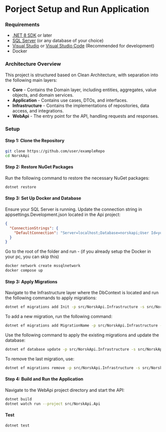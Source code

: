 # Porject Setup and Run Application

### Requirements

- [.NET 8 SDK](https://dotnet.microsoft.com/download/dotnet/8.0) or later
- [SQL Server](https://www.microsoft.com/en-us/sql-server/sql-server-downloads) (or any database of your choice)
- [Visual Studio](https://visualstudio.microsoft.com/) or [Visual Studio Code](https://code.visualstudio.com/) (Recommended for development)
- Docker

### Architecture Overview

This project is structured based on Clean Architecture, with separation into the following main layers:

- **Core** - Contains the Domain layer, including entities, aggregates, value objects, and domain services.
- **Application** - Contains use cases, DTOs, and interfaces.
- **Infrastructure** - Contains the implementations of repositories, data access, and integrations.
- **WebApi** - The entry point for the API, handling requests and responses.

### Setup

####  Step 1: Clone the Repository

```bash
git clone https://github.com/user/exampleRepo
cd NorskApi
```

####  Step 2: Restore NuGet Packages
Run the following command to restore the necessary NuGet packages:

```bash
dotnet restore
```

####  Step 3: Set Up Docker and Database
Ensure your SQL Server is running. Update the connection string in appsettings.Development.json located in the Api project:
```json
{
  "ConnectionStrings": {
    "DefaultConnection": "Server=localhost;Database=norskapi;User Id=your_userId;Password=your_password;Pooling=true;Min Pool Size=10;Max Pool Size=200;Connection Lifetime=180;Connection Timeout=30;Encrypt=false;"
  }
}
```
Go to the root of the folder and run - (if you already setup the Docker in your pc, you can skip this)

```bash
docker network create mssqlnetwork 
docker compose up
```

####  Step 3: Apply Migrations
Navigate to the Infrastructure layer where the DbContext is located and run the following commands to apply migrations:
```bash
dotnet ef migrations add Init -p src/NorskApi.Infrastructure -s src/NorskApi.Api; 
```

To add a new migration, run the following command:

```bash
dotnet ef migrations add MigrationName -p src/NorskApi.Infrastructure -s src/NorskApi.Api; 
```

Use the following command to apply the existing migrations and update the database:

```bash
dotnet ef database update -p src/NorskApi.Infrastructure -s src/NorskApi.Api;
```
To remove the last migration, use:

```bash
dotnet ef migrations remove -p src/NorskApi.Infrastructure -s src/NorskApi.Api;
```

####  Step 4: Build and Run the Application
Navigate to the WebApi project directory and start the API:

```bash
dotnet build
dotnet watch run --project src/NorskApi.Api   
```
#### Test

```
dotnet test
```
